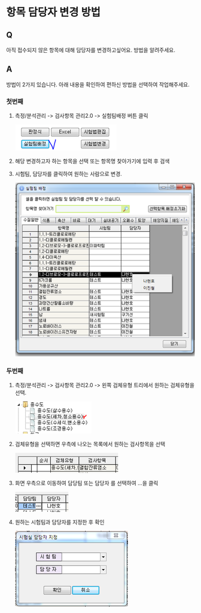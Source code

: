 # 항목 담당자 변경 방법

## Q

아직 접수되지 않은 항목에 대해 담당자를 변경하고싶어요. 방법을 알려주세요.

## A

방법이 2가지 있습니다. 아래 내용을 확인하여 편하신 방법을 선택하여 작업해주세요.

### 첫번째

1. 측정/분석관리 -&gt; 검사항목 관리2.0 -&gt; 실험팀배정 버튼 클릭  

   ![](../.gitbook/assets/01%20%2820%29.png)

2. 해당 변경하고자 하는 항목을 선택 또는 항목명 찾아가기에 입력 후 검색  
3. 시험팀, 담당자를 클릭하여 원하는 사람으로 변경.  

   ![](../.gitbook/assets/02%20%2827%29.png)

### 두번째

1. 측정/분석관리 -&gt; 검사항목 관리2.0 -&gt; 왼쪽 검체유형 트리에서 원하는 검체유형을 선택.  

   ![](../.gitbook/assets/03-_%20%282%29.png)

2. 검체유형을 선택하면 우측에 나오는 목록에서 원하는 검사항목을 선택  

   ![](../.gitbook/assets/04-1.png)

3. 화면 우측으로 이동하여 담당팀 또는 담당자 를 선택하여 ...을 클릭  

   ![](../.gitbook/assets/05-2.png)

4. 원하는 시험팀과 담당자를 지정한 후 확인  

   ![](../.gitbook/assets/06-_.png)

